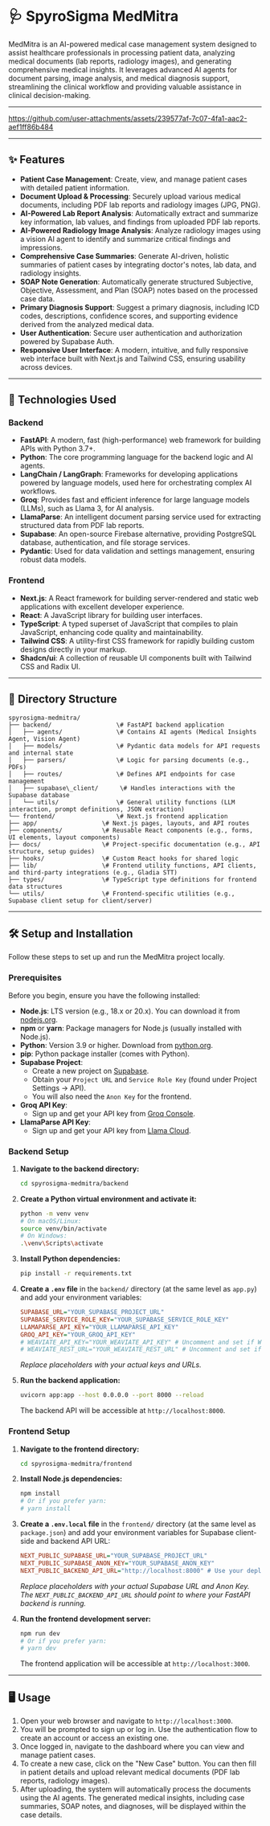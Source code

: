 # 🩺 SpyroSigma MedMitra

MedMitra is an AI-powered medical case management system designed to assist healthcare professionals in processing patient data, analyzing medical documents (lab reports, radiology images), and generating comprehensive medical insights. It leverages advanced AI agents for document parsing, image analysis, and medical diagnosis support, streamlining the clinical workflow and providing valuable assistance in clinical decision-making.

---



https://github.com/user-attachments/assets/239577af-7c07-4fa1-aac2-aef1ff86b484



---

## ✨ Features

* **Patient Case Management**: Create, view, and manage patient cases with detailed patient information.
* **Document Upload & Processing**: Securely upload various medical documents, including PDF lab reports and radiology images (JPG, PNG).
* **AI-Powered Lab Report Analysis**: Automatically extract and summarize key information, lab values, and findings from uploaded PDF lab reports.
* **AI-Powered Radiology Image Analysis**: Analyze radiology images using a vision AI agent to identify and summarize critical findings and impressions.
* **Comprehensive Case Summaries**: Generate AI-driven, holistic summaries of patient cases by integrating doctor's notes, lab data, and radiology insights.
* **SOAP Note Generation**: Automatically generate structured Subjective, Objective, Assessment, and Plan (SOAP) notes based on the processed case data.
* **Primary Diagnosis Support**: Suggest a primary diagnosis, including ICD codes, descriptions, confidence scores, and supporting evidence derived from the analyzed medical data.
* **User Authentication**: Secure user authentication and authorization powered by Supabase Auth.
* **Responsive User Interface**: A modern, intuitive, and fully responsive web interface built with Next.js and Tailwind CSS, ensuring usability across devices.

---

## 🚀 Technologies Used

### Backend

* **FastAPI**: A modern, fast (high-performance) web framework for building APIs with Python 3.7+.
* **Python**: The core programming language for the backend logic and AI agents.
* **LangChain / LangGraph**: Frameworks for developing applications powered by language models, used here for orchestrating complex AI workflows.
* **Groq**: Provides fast and efficient inference for large language models (LLMs), such as Llama 3, for AI analysis.
* **LlamaParse**: An intelligent document parsing service used for extracting structured data from PDF lab reports.
* **Supabase**: An open-source Firebase alternative, providing PostgreSQL database, authentication, and file storage services.
* **Pydantic**: Used for data validation and settings management, ensuring robust data models.

### Frontend

* **Next.js**: A React framework for building server-rendered and static web applications with excellent developer experience.
* **React**: A JavaScript library for building user interfaces.
* **TypeScript**: A typed superset of JavaScript that compiles to plain JavaScript, enhancing code quality and maintainability.
* **Tailwind CSS**: A utility-first CSS framework for rapidly building custom designs directly in your markup.
* **Shadcn/ui**: A collection of reusable UI components built with Tailwind CSS and Radix UI.

---

## 📁 Directory Structure

```
spyrosigma-medmitra/
├── backend/                  \# FastAPI backend application
│   ├── agents/               \# Contains AI agents (Medical Insights Agent, Vision Agent)
│   ├── models/               \# Pydantic data models for API requests and internal state
│   ├── parsers/              \# Logic for parsing documents (e.g., PDFs)
│   ├── routes/               \# Defines API endpoints for case management
│   ├── supabase\_client/      \# Handles interactions with the Supabase database
│   └── utils/                \# General utility functions (LLM interaction, prompt definitions, JSON extraction)
└── frontend/                 \# Next.js frontend application
├── app/                  \# Next.js pages, layouts, and API routes
├── components/           \# Reusable React components (e.g., forms, UI elements, layout components)
├── docs/                 \# Project-specific documentation (e.g., API structure, setup guides)
├── hooks/                \# Custom React hooks for shared logic
├── lib/                  \# Frontend utility functions, API clients, and third-party integrations (e.g., Gladia STT)
├── types/                \# TypeScript type definitions for frontend data structures
└── utils/                \# Frontend-specific utilities (e.g., Supabase client setup for client/server)

````

---

## 🛠️ Setup and Installation

Follow these steps to set up and run the MedMitra project locally.

### Prerequisites

Before you begin, ensure you have the following installed:

* **Node.js**: LTS version (e.g., 18.x or 20.x). You can download it from [nodejs.org](https://nodejs.org/).
* **npm** or **yarn**: Package managers for Node.js (usually installed with Node.js).
* **Python**: Version 3.9 or higher. Download from [python.org](https://www.python.org/downloads/).
* **pip**: Python package installer (comes with Python).
* **Supabase Project**:
    * Create a new project on [Supabase](https://supabase.com/).
    * Obtain your `Project URL` and `Service Role Key` (found under Project Settings -> API).
    * You will also need the `Anon Key` for the frontend.
* **Groq API Key**:
    * Sign up and get your API key from [Groq Console](https://console.groq.com/keys).
* **LlamaParse API Key**:
    * Sign up and get your API key from [Llama Cloud](https://cloud.llamaindex.ai/).

### Backend Setup

1.  **Navigate to the backend directory:**
    ```bash
    cd spyrosigma-medmitra/backend
    ```

2.  **Create a Python virtual environment and activate it:**
    ```bash
    python -m venv venv
    # On macOS/Linux:
    source venv/bin/activate
    # On Windows:
    .\venv\Scripts\activate
    ```

3.  **Install Python dependencies:**
    ```bash
    pip install -r requirements.txt
    ```

4.  **Create a `.env` file** in the `backend/` directory (at the same level as `app.py`) and add your environment variables:

    ```ini
    SUPABASE_URL="YOUR_SUPABASE_PROJECT_URL"
    SUPABASE_SERVICE_ROLE_KEY="YOUR_SUPABASE_SERVICE_ROLE_KEY"
    LLAMAPARSE_API_KEY="YOUR_LLAMAPARSE_API_KEY"
    GROQ_API_KEY="YOUR_GROQ_API_KEY"
    # WEAVIATE_API_KEY="YOUR_WEAVIATE_API_KEY" # Uncomment and set if Weaviate is integrated
    # WEAVIATE_REST_URL="YOUR_WEAVIATE_REST_URL" # Uncomment and set if Weaviate is integrated
    ```
    *Replace placeholders with your actual keys and URLs.*

5.  **Run the backend application:**
    ```bash
    uvicorn app:app --host 0.0.0.0 --port 8000 --reload
    ```
    The backend API will be accessible at `http://localhost:8000`.

### Frontend Setup

1.  **Navigate to the frontend directory:**
    ```bash
    cd spyrosigma-medmitra/frontend
    ```

2.  **Install Node.js dependencies:**
    ```bash
    npm install
    # Or if you prefer yarn:
    # yarn install
    ```

3.  **Create a `.env.local` file** in the `frontend/` directory (at the same level as `package.json`) and add your environment variables for Supabase client-side and backend API URL:

    ```ini
    NEXT_PUBLIC_SUPABASE_URL="YOUR_SUPABASE_PROJECT_URL"
    NEXT_PUBLIC_SUPABASE_ANON_KEY="YOUR_SUPABASE_ANON_KEY"
    NEXT_PUBLIC_BACKEND_API_URL="http://localhost:8000" # Use your deployed backend URL if applicable
    ```
    *Replace placeholders with your actual Supabase URL and Anon Key. The `NEXT_PUBLIC_BACKEND_API_URL` should point to where your FastAPI backend is running.*

4.  **Run the frontend development server:**
    ```bash
    npm run dev
    # Or if you prefer yarn:
    # yarn dev
    ```
    The frontend application will be accessible at `http://localhost:3000`.

---

## 🖥️ Usage

1.  Open your web browser and navigate to `http://localhost:3000`.
2.  You will be prompted to sign up or log in. Use the authentication flow to create an account or access an existing one.
3.  Once logged in, navigate to the dashboard where you can view and manage patient cases.
4.  To create a new case, click on the "New Case" button. You can then fill in patient details and upload relevant medical documents (PDF lab reports, radiology images).
5.  After uploading, the system will automatically process the documents using the AI agents. The generated medical insights, including case summaries, SOAP notes, and diagnoses, will be displayed within the case details.
